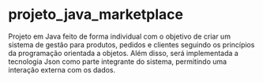 # projeto_java_marketplace

Projeto em Java feito de forma individual com o objetivo de criar um sistema de gestão para produtos, pedidos e clientes seguindo os princípios da programação orientada a objetos. Além disso, será implementada a tecnologia Json como parte integrante do sistema, permitindo uma interação externa com os dados.
